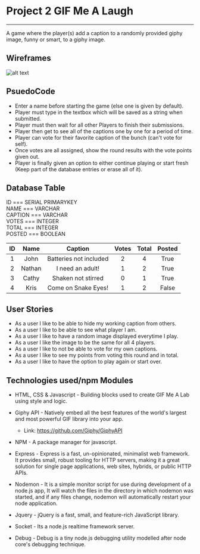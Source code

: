 # Project 2 GIF Me A Laugh
-----------------------
A game where the player(s) add a caption to a randomly provided giphy image, funny or smart, to a giphy image.

## Wireframes
![alt text](https://git.generalassemb.ly/Yamil/Project-2/blob/master/DSC_0017.JPG)

## PsuedoCode
* Enter a name before starting the game (else one is given by default).
* Player must type in the textbox which will be saved as a string when submitted.
* Player must then wait for all other Players to finish their submissions.
* Player then get to see all of the captions one by one for a period of time.
* Player can vote for their favorite caption of the bunch (can't vote for self).
* Once votes are all assigned, show the round results with the vote points given out.
* Player is finally given an option to either continue playing or start fresh (Keep part of the database entries or erase all of it).

## Database Table

ID === SERIAL PRIMARYKEY 		</br>
NAME === VARCHAR			</br>
CAPTION === VARCHAR			</br>
VOTES === INTEGER			</br>
TOTAL === INTEGER			</br>
POSTED === BOOLEAN			</br>

| ID |  Name  | Caption                | Votes | Total | Posted |
|:--:|:------:|:----------------------:|:-----:|:-----:|:------:|
|  1 | John   | Batteries not included |   2   |   4   |  True  |
|  2 | Nathan | I need an adult!       |   1   |   2   |  True  |
|  3 | Cathy  | Shaken not stirred     |   0   |   1   |  True  |
|  4 | Kris   | Come on Snake Eyes!    |   1   |   2   |  False |

## User Stories
* As a user I like to be able to hide my working caption from others.
* As a user I like to be able to see what player I am.
* As a user I like to have a random image displayed everytime I play.
* As a user I like the image to be the same for all 4 players.
* As a user I like to not be able to vote for my own captions.
* As a user I like to see my points from voting this round and in total.
* As a user I like to have the option to play again or start over.		

## Technologies used/npm Modules
* HTML, CSS & Javascript - Building blocks used to create GIF Me A Lab using style and logic.

* Giphy API - Natively embed all the best features of the world's largest and most powerful GIF library into your app.
	* Link: https://github.com/Giphy/GiphyAPI

* NPM - A package manager for javascript.

* Express - Express is a fast, un-opinionated, minimalist web framework. It provides small, robust tooling for HTTP servers, making it a great solution for single page applications, web sites, hybrids, or public HTTP APIs.

* Nodemon - It is a simple monitor script for use during development of a node.js app, It will watch the files in the directory in which nodemon was started, and if any files change, nodemon will automatically restart your node application.

* Jquery - jQuery is a fast, small, and feature-rich JavaScript library.

* Socket - Its a node.js realtime framework server.

* Debug - Debug is a tiny node.js debugging utility modelled after node core's debugging technique.
